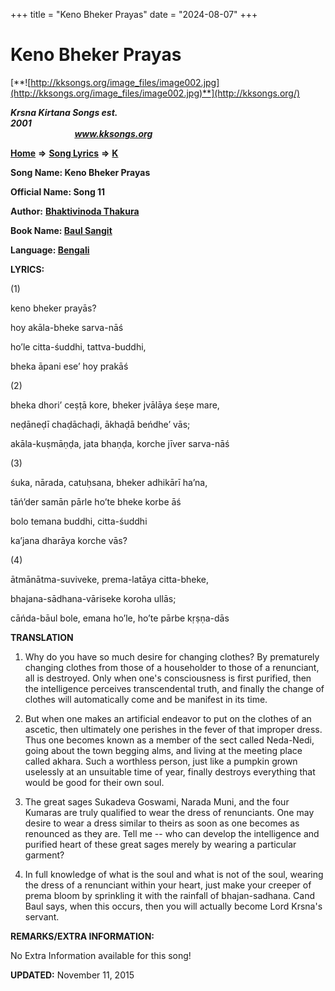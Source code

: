 +++
title = "Keno Bheker Prayas"
date = "2024-08-07"
+++

# Keno Bheker Prayas
[**![http://kksongs.org/image_files/image002.jpg](http://kksongs.org/image_files/image002.jpg)**](http://kksongs.org/)

**_Krsna Kirtana Songs est. 2001_**                                                                                                                                                 **_www.kksongs.org_**

**[Home](http://kksongs.org/)** **⇒** **[Song Lyrics](http://kksongs.org/lyrics.html)** **⇒** **[K](http://kksongs.org/songs/song_k.html)**

**Song Name: Keno Bheker Prayas**

**Official Name: Song 11**

**Author:** [**Bhaktivinoda Thakura**](http://kksongs.org/authors/list/bhaktivinoda.html)

**Book Name: [Baul Sangit](http://kksongs.org/authors/literature/baulsangit.html)**

**Language: [Bengali](http://kksongs.org/language/list/bengali.html)**

**LYRICS:**

(1)

keno bheker prayās?

hoy akāla-bheke sarva-nāś

ho’le citta-śuddhi, tattva-buddhi,

bheka āpani ese’ hoy prakāś

(2)

bheka dhori’ ceṣṭā kore, bheker jvālāya śeṣe mare,

neḍāneḍī chaḍāchaḍi, ākhaḍā beńdhe’ vās;

akāla-kuṣmāṇḍa, jata bhaṇḍa, korche jīver sarva-nāś

(3)

śuka, nārada, catuḥsana, bheker adhikārī ha’na,

tāń’der samān pārle ho’te bheke korbe āś

bolo temana buddhi, citta-śuddhi

ka’jana dharāya korche vās?

(4)

ātmānātma-suviveke, prema-latāya citta-bheke,

bhajana-sādhana-vāriseke koroha ullās;

cāńda-bāul bole, emana ho’le, ho’te pārbe kṛṣṇa-dās

**TRANSLATION**

1) Why do you have so much desire for changing clothes? By prematurely changing clothes from those of a householder to those of a renunciant, all is destroyed. Only when one's consciousness is first purified, then the intelligence perceives transcendental truth, and finally the change of clothes will automatically come and be manifest in its time.

2) But when one makes an artificial endeavor to put on the clothes of an ascetic, then ultimately one perishes in the fever of that improper dress. Thus one becomes known as a member of the sect called Neda-Nedi, going about the town begging alms, and living at the meeting place called akhara. Such a worthless person, just like a pumpkin grown uselessly at an unsuitable time of year, finally destroys everything that would be good for their own soul.

3) The great sages Sukadeva Goswami, Narada Muni, and the four Kumaras are truly qualified to wear the dress of renunciants. One may desire to wear a dress similar to theirs as soon as one becomes as renounced as they are. Tell me -- who can develop the intelligence and purified heart of these great sages merely by wearing a particular garment?

4) In full knowledge of what is the soul and what is not of the soul, wearing the dress of a renunciant within your heart, just make your creeper of prema bloom by sprinkling it with the rainfall of bhajan-sadhana. Cand Baul says, when this occurs, then you will actually become Lord Krsna's servant.

**REMARKS/EXTRA INFORMATION:**

No Extra Information available for this song!

**UPDATED:** November 11, 2015